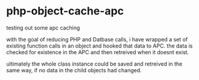 php-object-cache-apc
====================

testing out some apc caching

with the goal of reducing PHP and Datbase calls, i have wrapped a set of existing function calls in an object and hooked that data to APC.
the data is checked for existence in the APC and then retreived when it doesnt exist.

ultimately the whole class instance could be saved and retreived in the same way, if no data in the child objects had changed.

